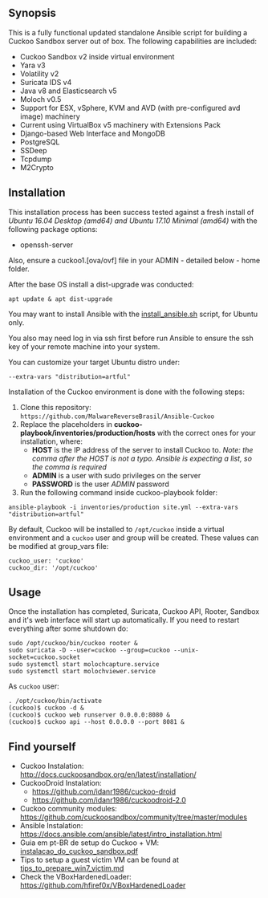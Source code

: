 ## Synopsis

This is a fully functional updated standalone Ansible script for building a Cuckoo Sandbox server out of box. The following capabilities are included:

- Cuckoo Sandbox v2 inside virtual environment
- Yara v3
- Volatility v2
- Suricata IDS v4
- Java v8 and Elasticsearch v5
- Moloch v0.5
- Support for ESX, vSphere, KVM and AVD (with pre-configured avd image) machinery
- Current using VirtualBox v5 machinery with Extensions Pack
- Django-based Web Interface and MongoDB
- PostgreSQL
- SSDeep
- Tcpdump
- M2Crypto

## Installation

This installation process has been success tested against a fresh install of _Ubuntu 16.04 Desktop (amd64) and Ubuntu 17.10 Minimal (amd64)_ with the following package options:

- openssh-server

Also, ensure a cuckoo1.[ova/ovf] file in your ADMIN - detailed below - home folder.

After the base OS install a dist-upgrade was conducted:

`apt update & apt dist-upgrade`

You may want to install Ansible with the [install_ansible.sh](install_ansible.sh) script, for Ubuntu only.

You also may need log in via ssh first before run Ansible to ensure the ssh key of your remote machine into your system.

You can customize your target Ubuntu distro under:

    --extra-vars "distribution=artful"

Installation of the Cuckoo environment is done with the following steps:

1. Clone this repository:
`https://github.com/MalwareReverseBrasil/Ansible-Cuckoo`
2. Replace the placeholders in **cuckoo-playbook/inventories/production/hosts** with the correct ones for your installation, where:
    - **HOST** is the IP address of the server to install Cuckoo to. _Note: the comma after the HOST is not a typo. Ansible is expecting a list, so the comma is required_
    - **ADMIN** is a user with sudo privileges on the server
    - **PASSWORD** is the user _ADMIN_ password
4. Run the following command inside cuckoo-playbook folder:

```
ansible-playbook -i inventories/production site.yml --extra-vars "distribution=artful"
```

By default, Cuckoo will be installed to `/opt/cuckoo` inside a virtual environment and a `cuckoo` user and group will be created. These values can be modified at group_vars file:

    cuckoo_user: 'cuckoo'
    cuckoo_dir: '/opt/cuckoo'

## Usage

Once the installation has completed, Suricata, Cuckoo API, Rooter, Sandbox and it's web interface will start up automatically.
If you need to restart everything after some shutdown do:

    sudo /opt/cuckoo/bin/cuckoo rooter &
    sudo suricata -D --user=cuckoo --group=cuckoo --unix-socket=cuckoo.socket
    sudo systemctl start molochcapture.service
    sudo systemctl start molochviewer.service

As `cuckoo` user:

    . /opt/cuckoo/bin/activate
    (cuckoo)$ cuckoo -d &
    (cuckoo)$ cuckoo web runserver 0.0.0.0:8080 &
    (cuckoo)$ cuckoo api --host 0.0.0.0 --port 8081 &
    
## Find yourself

- Cuckoo Instalation: http://docs.cuckoosandbox.org/en/latest/installation/
- CuckooDroid Instalation:
    - https://github.com/idanr1986/cuckoo-droid
    - https://github.com/idanr1986/cuckoodroid-2.0
- Cuckoo community modules: https://github.com/cuckoosandbox/community/tree/master/modules
- Ansible Instalation: https://docs.ansible.com/ansible/latest/intro_installation.html
- Guia em pt-BR de setup do Cuckoo + VM: [instalacao_do_cuckoo_sandbox.pdf](references/instalacao_do_cuckoo_sandbox.pdf)
- Tips to setup a guest victim VM can be found at [tips_to_prepare_win7_victim.md](references/tips_to_prepare_win7_victim.md)
- Check the VBoxHardenedLoader: https://github.com/hfiref0x/VBoxHardenedLoader